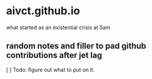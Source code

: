 # aivct.github.io
what started as an existential crisis at 5am

## random notes and filler to pad github contributions after jet lag
[ ] Todo: figure out what to put on it.
